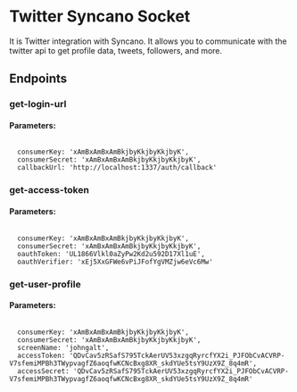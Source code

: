 # Twitter Syncano Socket

It is Twitter integration with Syncano. It allows you to communicate with the twitter api to get profile data, tweets, followers, and more.

## Endpoints

### get-login-url

#### Parameters:
```

  consumerKey: 'xAmBxAmBxAmBkjbyKkjbyKkjbyK',
  consumerSecret: 'xAmBxAmBxAmBkjbyKkjbyKkjbyK',
  callbackUrl: 'http://localhost:1337/auth/callback'
```


### get-access-token

#### Parameters:
```

  consumerKey: 'xAmBxAmBxAmBkjbyKkjbyKkjbyK',
  consumerSecret: 'xAmBxAmBxAmBkjbyKkjbyKkjbyK',
  oauthToken: 'UL1866Vlkl0aZyPw2Kd2u592D17Xl1uE',
  oauthVerifier: 'xEj5XxGFWe6vPiJFofYgVMZjw6eVc6Mw'
```


### get-user-profile

#### Parameters:
```

  consumerKey: 'xAmBxAmBxAmBkjbyKkjbyKkjbyK',
  consumerSecret: 'xAmBxAmBxAmBkjbyKkjbyKkjbyK',
  screenName: 'johngalt',
  accessToken: 'QDvCav5zRSafS795TckAerUV53xzgqRyrcfYX2i_PJFObCvACVRP-V7sfemiMPBh3TWypvagfZ6aoqfwKCNcBxg8XR_skdYUe5tsY9UzX9Z_8q4mR',
  accessSecret: 'QDvCav5zRSafS795TckAerUV53xzgqRyrcfYX2i_PJFObCvACVRP-V7sfemiMPBh3TWypvagfZ6aoqfwKCNcBxg8XR_skdYUe5tsY9UzX9Z_8q4mR'
```

